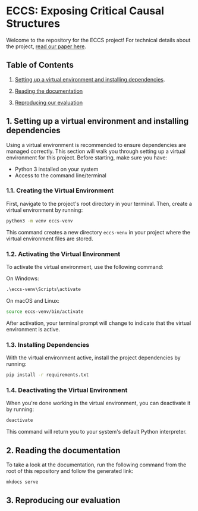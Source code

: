 # ECCS: Exposing Critical Causal Structures

Welcome to the repository for the ECCS project! For technical details about the project, [read our paper here](https://people.csail.mit.edu/markakis/papers/2024_ECCS.pdf).

## Table of Contents

1. [Setting up a virtual environment and installing dependencies](#setting-up-a-virtual-environment-and-installing-dependencies).

2. [Reading the documentation](#2-reading-the-documentation)

3. [Reproducing our evaluation](#3-reproducing-our-evaluation)


## 1. Setting up a virtual environment and installing dependencies

Using a virtual environment is recommended to ensure dependencies are managed correctly. This section will walk you through setting up a virtual environment for this project. Before starting, make sure you have:

- Python 3 installed on your system
- Access to the command line/terminal


### 1.1. Creating the Virtual Environment

First, navigate to the project's root directory in your terminal. Then, create a virtual environment by running:

```bash
python3 -m venv eccs-venv
```

This command creates a new directory `eccs-venv` in your project where the virtual environment files are stored.

### 1.2. Activating the Virtual Environment

To activate the virtual environment, use the following command:

On Windows:
```cmd
.\eccs-venv\Scripts\activate
```

On macOS and Linux:
```bash
source eccs-venv/bin/activate
```

After activation, your terminal prompt will change to indicate that the virtual environment is active.

### 1.3. Installing Dependencies

With the virtual environment active, install the project dependencies by running:

``` bash
pip install -r requirements.txt
```

### 1.4. Deactivating the Virtual Environment
When you're done working in the virtual environment, you can deactivate it by running:

```bash
deactivate
```

This command will return you to your system's default Python interpreter.

## 2. Reading the documentation

To take a look at the documentation, run the following command from the root of this repository and follow the generated link:

```bash
mkdocs serve
```

## 3. Reproducing our evaluation